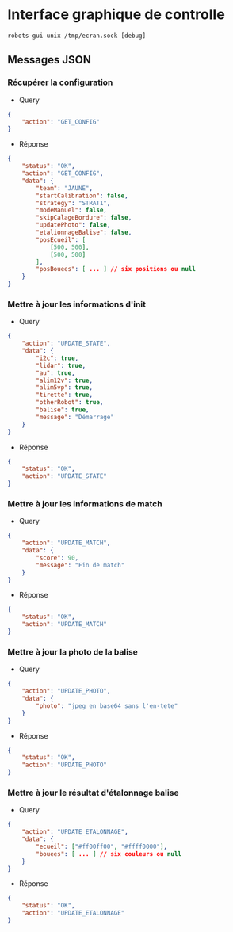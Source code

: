 # Interface graphique de controlle

```
robots-gui unix /tmp/ecran.sock [debug]
```

## Messages JSON

### Récupérer la configuration

* Query
```json
{
    "action": "GET_CONFIG"
}
```

* Réponse
```json
{
    "status": "OK",
    "action": "GET_CONFIG",
    "data": {
        "team": "JAUNE",
        "startCalibration": false,
        "strategy": "STRAT1",
        "modeManuel": false,
        "skipCalageBordure": false,
        "updatePhoto": false,
        "etalionnageBalise": false,
        "posEcueil": [
            [500, 500],
            [500, 500]
        ],
        "posBouees": [ ... ] // six positions ou null
    }
}
```

### Mettre à jour les informations d'init

* Query
```json
{
    "action": "UPDATE_STATE",
    "data": {
        "i2c": true,
        "lidar": true,
        "au": true,
        "alim12v": true,
        "alim5vp": true,
        "tirette": true,
        "otherRobot": true,
        "balise": true,
        "message": "Démarrage"
    }
}
```

* Réponse
```json
{
    "status": "OK",
    "action": "UPDATE_STATE"
}
```

### Mettre à jour les informations de match

* Query
```json
{
    "action": "UPDATE_MATCH",
    "data": {
        "score": 90,
        "message": "Fin de match"
    }
}
```

* Réponse
```json
{
    "status": "OK",
    "action": "UPDATE_MATCH"
}
```

### Mettre à jour la photo de la balise

* Query
```json
{
    "action": "UPDATE_PHOTO",
    "data": {
        "photo": "jpeg en base64 sans l'en-tete"
    }
}
```

* Réponse
```json
{
    "status": "OK",
    "action": "UPDATE_PHOTO"
}
```

### Mettre à jour le résultat d'étalonnage balise

* Query
```json
{
    "action": "UPDATE_ETALONNAGE",
    "data": {
        "ecueil": ["#ff00ff00", "#ffff0000"],
        "bouees": [ ... ] // six couleurs ou null
    }
}
```

* Réponse
```json
{
    "status": "OK",
    "action": "UPDATE_ETALONNAGE"
}
```
